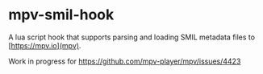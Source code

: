 # mpv-smil-hook

A lua script hook that supports parsing and loading SMIL metadata files to [https://mpv.io](mpv).

Work in progress for https://github.com/mpv-player/mpv/issues/4423
